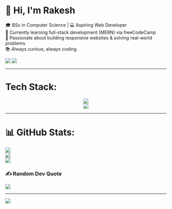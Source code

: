 # 👋 Hi, I'm Rakesh
🎓 BSc in Computer Science | 💻 Aspiring Web Developer<br>🌱 Currently learning full-stack development (MERN) via freeCodeCamp<br>📌 Passionate about building responsive websites & solving real-world problems<br>📚 Always curious, always coding.

  <a href="https://www.linkedin.com/in/contact-rakesh-yadav"><img src="https://skillicons.dev/icons?i=linkedin&theme=dark" /><a>
  <a href="https://www.instagram.com/rakesh_yadav__70"><img src="https://skillicons.dev/icons?i=instagram&theme=dark" /><a>

---

#  Tech Stack:

<p align="center">
  <img src="https://skillicons.dev/icons?i=html,css,react,nodejs,nextjs,tailwind,mysql,mongodb&theme=dark" />
  <br />
  <img src="https://skillicons.dev/icons?i=javascript,java,python,github,postman,git&theme=dark" />
</p>


---

# 📊 GitHub Stats:
![](https://github-readme-stats.vercel.app/api?username=Rakesh-dev07&theme=nightowl&hide_border=false&include_all_commits=false&count_private=false)<br/>
![](https://nirzak-streak-stats.vercel.app/?user=Rakesh-dev07&theme=nightowl&hide_border=false)<br/>
![](https://github-readme-stats.vercel.app/api/top-langs/?username=Rakesh-dev07&theme=nightowl&hide_border=false&include_all_commits=false&count_private=false&layout=compact)

### ✍️ Random Dev Quote
![](https://quotes-github-readme.vercel.app/api?type=horizontal&theme=radical)

---
[![](https://visitcount.itsvg.in/api?id=Rakesh-dev07&icon=0&color=0)](https://visitcount.itsvg.in)
